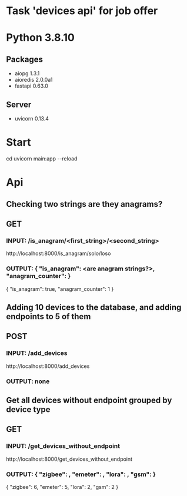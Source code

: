 # Task 'devices api' for job offer

# Python 3.8.10
## Packages
- aiopg 1.3.1 
- aioredis 2.0.0a1
- fastapi 0.63.0
## Server
- uvicorn 0.13.4

# Start
cd <folder with project>
uvicorn main:app --reload

# Api
## Checking two strings are they anagrams?
## GET 
### INPUT: /is_anagram/<first_string>/<second_string>
http://localhost:8000/is_anagram/solo/loso
### OUTPUT: { "is_anagram": <are anagram strings?>, "anagram_counter": <count of anagrams in storage> }
{ "is_anagram": true, "anagram_counter": 1 }

## Adding 10 devices to the database, and adding endpoints to 5 of them
## POST 
### INPUT: /add_devices
http://localhost:8000/add_devices
### OUTPUT: none 

## Get all devices without endpoint grouped by device type
## GET 
### INPUT: /get_devices_without_endpoint
http://localhost:8000/get_devices_without_endpoint
### OUTPUT: { "zigbee": <count of type device>, "emeter": <count of type device>, "lora": <count of type device>, "gsm": <count of type device> }
{
  "zigbee": 6,
  "emeter": 5,
  "lora": 2,
  "gsm": 2
}




